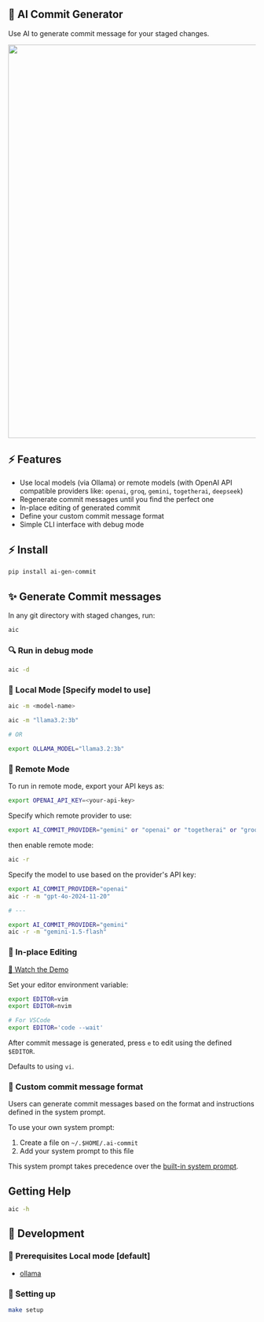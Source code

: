## 🐙 AI Commit Generator

Use AI to generate commit message for your staged changes.

<a href="https://youtu.be/1y2TohQdNbo">
<img src="https://i.imgur.com/cwdzCUw.gif" width="800">
</a>


## ⚡️ Features

- Use local models (via Ollama) or remote models (with OpenAI API compatible providers like:  `openai`, `groq`, `gemini`, `togetherai`, `deepseek`)
- Regenerate commit messages until you find the perfect one
- In-place editing of generated commit
- Define your custom commit message format
- Simple CLI interface with debug mode

## ⚡️ Install

```sh
pip install ai-gen-commit
```

## ✨ Generate Commit messages

In any git directory with staged changes, run:

```sh
aic
```

### 🔍 Run in debug mode

```sh
aic -d
```
### 🦙 Local Mode [Specify model to use]

```sh
aic -m <model-name>

aic -m "llama3.2:3b"

# OR

export OLLAMA_MODEL="llama3.2:3b"
```

### 🛜 Remote Mode

To run in remote mode, export your API keys as:

```sh
export OPENAI_API_KEY=<your-api-key>
```

Specify which remote provider to use:

```sh
export AI_COMMIT_PROVIDER="gemini" or "openai" or "togetherai" or "groq" or "deepseek"
```

then enable remote mode:

```sh
aic -r
```

Specify the model to use based on the provider's API key:

```sh
export AI_COMMIT_PROVIDER="openai"
aic -r -m "gpt-4o-2024-11-20"

# ---

export AI_COMMIT_PROVIDER="gemini"
aic -r -m "gemini-1.5-flash"
```

### 📝 In-place Editing

[🎥 Watch the Demo](https://www.linkedin.com/feed/update/urn:li:activity:7293488744391675905/)

Set your editor environment variable:

```sh
export EDITOR=vim
export EDITOR=nvim

# For VSCode
export EDITOR='code --wait'
```

After commit message is generated, press `e` to edit using the defined `$EDITOR`.

Defaults to using `vi`.

### 🤖 Custom commit message format

Users can generate commit messages based on the format and instructions defined in the system prompt.

To use your own system prompt:

1. Create a file on `~/.$HOME/.ai-commit`
2. Add your system prompt to this file

This system prompt takes precedence over the [built-in system prompt](https://github.com/yankeexe/ai-gen-commit/blob/5c8b6374752a84046d8ce5d5a78fe0481ce1362d/ai_commit/prompts.py#L3-L29).

## Getting Help

```sh
aic -h
```

## 🔨 Development

### 👀 Prerequisites Local mode [default]

- [ollama](https://ollama.dev/download)


### 🚀 Setting up

```sh
make setup
```
